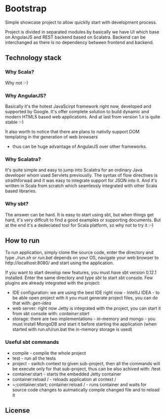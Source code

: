 # Bootstrap

Simple showcase project to allow quicklly start with development process.

Project is divided in separated modules by basically we have UI which base on AngularJS and REST backend based on Scalatra.
Backend can be interchanged as there is no dependency between frontend and backend.

## Technology stack

### Why Scala?

Why not :-)

### Why AngularJS?

Basically it's the hotest JavaScirpt framework right now, developed and supported by Google.
It's offer complete solution to build dynamic and modern HTML5 based web applications.
And at last from version 1.x is quite stable :-)

It also worth to notice that there are plans to nativlly support DOM templating in the generation of web browsers
- thus can be huge advantage of AngularJS over other frameworks.

### Why Scalatra?

It's quite simple and easy to jump into Scalatra for an ordinary Java developer whom used Servlets previouslly.
The syntax of flow directives is straithforwad and it was easy to integrate support for JSON into it.
And it's written in Scala from scratch which seamlessly integrated with other Scala based libraries.

### Why sbt?

The answer can be hard. It is easy to start using sbt, but when things get hard, it's very diffcult to find a good examples
or supporting documents. But at the end it's a dedeciated tool for Scala platform, so why not to try it :-)

## How to run

To run application, simply clone the source code, enter the directory and type _./run.sh_ or _run.bat_ depends on your OS,
navigate your web browser to http://localhost:8080/ and start using the application.

If you want to start develop new features, you must have sbt version 0.12.1 installed. Enter the same directory and type _sbt_
to start sbt console. Few plugins are already integrated with the project:

* IDE configuration: we are using the best IDE right now - IntelliJ IDEA - to be able open project with it you must generate project files, you can do that with: _gen-idea_
* web server: right now Jetty is integrated with the project, you can start it from sbt console with: _container:start_
* storage: there are two implementations - in-memory and mongo - you must install MongoDB and start it before starting the application (when started with run.sh/run.bat the in-memory storage is used)

### Useful sbt commands
* compile - compile the whole project
* test - run all the tests
* project <sub-project-name> - switch context to given sub-project, then all the commands will be execute only for that sub-project, thus can be also achived with: <sub-project-name>/test
* container:start - starts the embedded Jetty container
* container:reload / - reloads application at context /
* ~;container:start; container:reload / - runs container and waits for source code changes to autmatically compile changed file and to reload it

## License


